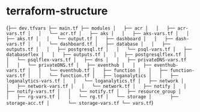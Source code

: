 # terraform-structure
(```├── dev.tfvars
├── main.tf
├── modules
│   ├── acr
│   │   ├── acr-vars.tf
│   │   └── acr.tf
│   ├── aks
│   │   ├── aks-vars.tf
│   │   ├── aks.tf
│   │   └── output.tf
│   ├── dashboard
│   │   ├── dash-vars.tf
│   │   └── dashboard.tf
│   ├── database
│   │   ├── outputs.tf
│   │   ├── postgresql.tf
│   │   └── psql-vars.tf
│   ├── databaseflex
│   │   ├── outputs.tf
│   │   ├── postgresqlflex.tf
│   │   └── psqlflex-vars.tf
│   ├── dns
│   │   ├── privateDNS-vars.tf
│   │   └── privateDNS.tf
│   ├── eventhub
│   │   ├── eventhub-vars.tf
│   │   └── eventhub.tf
│   ├── function
│   │   ├── function-vars.tf
│   │   └── function.tf
│   ├── loganalytics
│   │   ├── loganalytics-vars.tf
│   │   └── loganalytics.tf
│   ├── network
│   │   ├── network-vars.tf
│   │   └── network.tf
│   ├── notify
│   │   ├── notify-vars.tf
│   │   └── notify.tf
│   ├── resource_group
│   │   ├── rg-vars.tf
│   │   └── rg.tf
│   └── storage
│       ├── storage-acc.tf
│       └── storage-vars.tf
└── vars.tf```)
